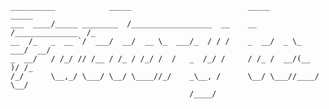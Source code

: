 
    __________            _____                          _____            _____   
    ___  ____/_____ ________  /__________________  __    __  /______________  /_
    __  /_   _  __ `/  ___/  __/  __ \_  ___/_  / / /    _  __/  _ \_  ___/  __/
    _  __/   / /_/ // /__ / /_ / /_/ /  /   _  /_/ /     / /_ /  __/(__  )/ /_  
    /_/      \__,_/ \___/ \__/ \____//_/    _\__, /      \__/ \___//____/ \__/  
                                            /____/                              

